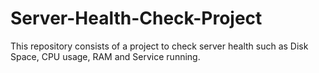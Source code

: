 # Server-Health-Check-Project
This repository consists of a project to check server health such as Disk Space, CPU usage, RAM and Service running.
